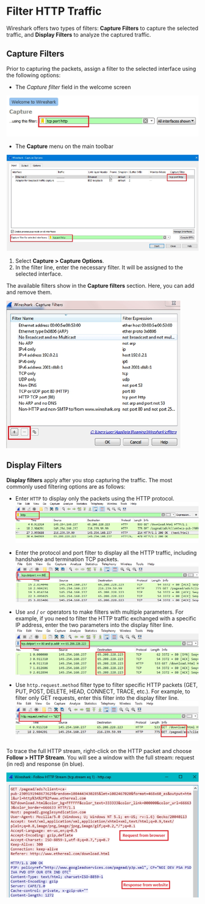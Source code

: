 # **Filter HTTP Traffic**
Wireshark offers two types of filters: **Capture Filters** to capture the selected traffic, and **Display Filters** to analyze the captured traffic.

## Capture Filters
Prior to capturing the packets, assign a filter to the selected interface using the following options:
- The *Capture filter* field in the welcome screen

![capture filter field](/media/5-capture-filters.jpg)

- The **Capture** menu on the main toolbar

![capture menu](/media/6-capture-options.jpg)

1. Select **Capture > Capture Options**.
2. In the filter line, enter the necessary filter. It will be assigned to the selected interface.

The available filters show in the **Capture filters** section. Here, you can add and remove them.

![list of filters](/media/7-add-remove-filters.jpg)

## Display Filters
**Display filters** apply after you stop capturing the traffic. The most commonly used filtering options are as follows:
- Enter `HTTP` to display only the packets using the HTTP protocol.
![filtering option 1](/media/8-display-filters-case1.jpg)

- Enter the protocol and port filter to display all the HTTP traffic, including handshake and termination TCP packets.
![filtering option 2](/media/9-display-filters-case2.jpg)

- Use `and` / `or` operators to make filters with multiple parameters. For example, if you need to filter the HTTP traffic exchanged with a specific IP address, enter the two parameters into the display filter line.
![filtering option 3](/media/10-display-filters-case3.jpg)

- Use `http.request.method` filter type to filter specific HTTP packets (GET, PUT, POST, DELETE, HEAD, CONNECT, TRACE, etc.). For example, to filter only GET requests, enter this filter into the display filter line.
![filtering option 4](/media/11-display-filters-case4.jpg)

To trace the full HTTP stream, right-click on the HTTP packet and choose **Follow > HTTP Stream**. You will see a window with the full stream: request (in red) and response (in blue).

![full HTTP stream](/media/12-stream-outcome.jpg)